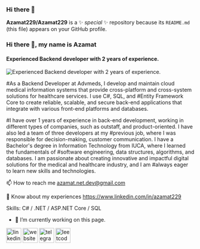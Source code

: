 ### Hi there 👋


**Azamat229/Azamat229** is a ✨ _special_ ✨ repository because its `README.md` (this file) appears on your GitHub profile.

### Hi there 👋, my name is Azamat
#### Experienced Backend developer with 2 years of experience.
![Experienced Backend developer with 2 years of experience.](https://arturssmirnovs.github.io/github-profile-readme-generator/images/banner.png)

#As a Backend Developer at Advmeds, I develop and maintain cloud medical information systems that provide cross-platform and cross-system solutions for healthcare services. I use C#, SQL, and #Entity Framework Core to create reliable, scalable, and secure back-end applications that integrate with various front-end platforms and databases. 

#I have over 1 years of experience in back-end development, working in different types of companies, such as outstaff, and product-oriented. I have also led a team of three developers at my #previous job, where I was responsible for decision-making, customer communication. I have a Bachelor's degree in Information Technology from IUCA, where I learned the fundamentals of #software engineering, data structures, algorithms, and databases. I am passionate about creating innovative and impactful digital solutions for the medical and healthcare industry, and I am #always eager to learn new skills and technologies.


📫 How to reach me azamat.net.dev@gmail.com

📄 Know about my experiences https://www.linkedin.com/in/azamat229

Skills: C# / .NET / ASP.NET Core / SQL

- 🔭 I’m currently working on this page. 


[<img src='https://cdn.jsdelivr.net/npm/simple-icons@3.0.1/icons/linkedin.svg' alt='linkedin' height='40'>](https://www.linkedin.com/in/https://www.linkedin.com/feed//)  [<img src='https://cdn.jsdelivr.net/npm/simple-icons@3.0.1/icons/icloud.svg' alt='website' height='40'>](https://leetcode.com/)  [<img src='https://cdn.jsdelivr.net/npm/simple-icons@3.0.1/icons/telegram.svg' alt='telegram' height='40'>](https://t.me/Azamat_229)  [<img src='https://cdn.jsdelivr.net/npm/simple-icons@3.0.1/icons/leetcode.svg' alt='leetcode' height='40'>](https://leetcode.com/Azamat229/)
